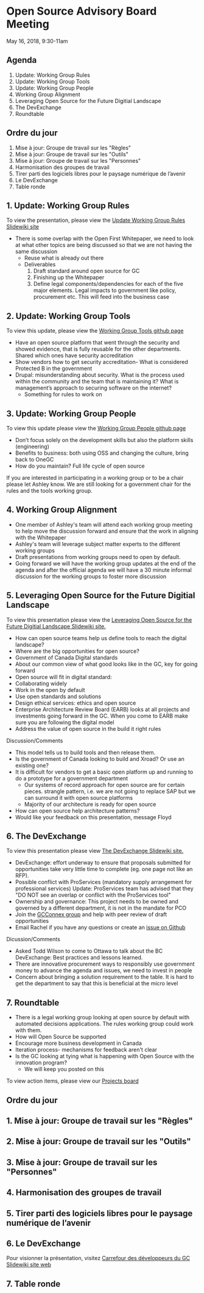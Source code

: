 # Open Source Advisory Board Meeting 
May 16, 2018, 9:30-11am

## Agenda 
1. Update: Working Group Rules 
2. Update: Working Group Tools
3. Update: Working Group People
4. Working Group Alignment
5. Leveraging Open Source for the Future Digitial Landscape
6. The DevExchange
7. Roundtable

## Ordre du jour
1. Mise à jour: Groupe de travail sur les "Règles"
2. Mise à jour: Groupe de travail sur les "Outils"
3. Mise à jour: Groupe de travail sur les "Personnes"
4. Harmonisation des groupes de travail
5. Tirer parti des logiciels libres pour le paysage numérique de l’avenir
6. Le DevExchange
7. Table ronde

## 1. Update: Working Group Rules 

To view the presentation, please view the [Update Working Group Rules Slidewiki site](http://slidewiki.aksw.org/deck/38-1)
* There is some overlap with the Open First Whitepaper, we need to look at what other topics are being discussed so that we are not having the same discussion 
  * Reuse what is already out there
  * Deliverables
    1. Draft standard around open source for GC
    2. Finishing up the Whitepaper
    3. Define legal components/dependencies for each of the five major elements. Legal impacts to government like policy, procurement etc. This will feed into the business case

## 2. Update: Working Group Tools
To view this update, please view the [Working Group Tools github page](https://github.com/canada-ca/OS-Advisory_Conseil-SO/blob/master/Working_Group_Tools/Tools.md)
* Have an open source platform that went through the security and showed evidence, that is fully reusable for the other departments. Shared which ones have security accreditation 
* Show vendors how to get security accreditation- What is considered Protected B in the government 
* Drupal: misunderstanding about security. What is the process used within the community and the team that is maintaining it?  What is management’s approach to securing software on the internet?
  * Something for rules to work on 

## 3. Update: Working Group People
To view this update please view the [Working Group People github page](https://github.com/canada-ca/OS-Advisory_Conseil-SO/blob/master/Working_Group_People/May%2014%202018%20WG%20Meeting)
* Don’t focus solely on the development skills but also the platform skills (engineering)
* Benefits to business: both using OSS and changing the culture, bring back to OneGC
* How do you maintain? Full life cycle of open source

If you are interested in participating in a working group or to be a chair please let Ashley know. We are still looking for a government chair for the rules and the tools working group. 

## 4. Working Group Alignment 
* One member of Ashley's team will attend each working group meeting to help move the discussion forward and ensure that the work in aligning with the Whitepaper
* Ashley's team will leverage subject matter experts to the different working groups
* Draft presentations from working groups need to open by default.
* Going forward we will have the working group updates at the end of the agenda and after the official agenda we will have a 30 minute informal discussion for the working groups to foster more discussion

## 5. Leveraging Open Source for the Future Digitial Landscape

To view this presentation please view the [Leveraging Open Source for the Future Digitial Landscape Slidewiki site.](http://slidewiki.aksw.org/deck/36)
* How can open source teams help us define tools to reach the digital landscape?
* Where are the big opportunities for open source?
*	Government of Canada Digital standards
  * About our common view of what good looks like in the GC, key for going forward
*	Open source will fit in digital standard:
  * Collaborating widely 
  * Work in the open by default 
  * Use open standards and solutions 
  * Design ethical services: ethics and open source
* Enterprise Architecture Review Board (EARB) looks at all projects and investments going forward in the GC. When you come to EARB make sure you are following the digital model 
* Address the value of open source in the build it right rules 

Discussion/Comments
* This model tells us to build tools and then release them. 
* Is the government of Canada looking to build and Xroad? Or use an existing one?
* It is difficult for vendors to get a basic open platform up and running to do a prototype for a government department 
  * Our systems of record approach for open source are for certain pieces. strangle pattern, i.e. we are not going to replace SAP but we can surround it with open source platforms 
  * Majority of our architecture is ready for open source 
* How can open source help architecture patterns?
* Would like your feedback on this presentation, message Floyd

## 6. The DevExchange
To view this presentation please view [The DevExchange Slidewiki site.](http://slidewiki.aksw.org/deck/37-1/slide/319-2/319-2:1/view)
* DevExchange: effort underway to ensure that proposals submitted for opportunities take very little time to complete (eg. one page not like an RFP).  
* Possible conflict with ProServices (mandatory supply arrangement for professional services)  Update: ProServices team has advised that they "DO NOT see an overlap or conflict with the ProServices tool"
* Ownership and governance: This project needs to be owned and governed by a different department, it is not in the mandate for PCO
* Join the [GCConnex group](https://gcconnex.gc.ca/groups/profile/33862740/government-of-canada-developers-exchange-user-group-groupe-dutilisateur-du-carrefour-des-developpeurs-du-gouvernement-du-canada?language=en) and help with peer review of draft opportunities 
* Email Rachel if you have any questions or create an [issue on Github](https://github.com/canada-ca/devex/issues)

Dicussion/Comments
* Asked Todd Wilson to come to Ottawa to talk about the BC DevExchange: Best practices and lessons learned.
* There are innovative procurement ways to responsibly use government money to advance the agenda and issues, we need to invest in people
* Concern about bringing a solution requirement to the table. It is hard to get the department to say that this is beneficial at the micro level 

## 7. Roundtable 
* There is a legal working group looking at open source by default with automated decisions applications. The rules working group could work with them. 
* How will Open Source be supported
* Encourage more business development in Canada
* Iteration process- mechanisms for feedback aren't clear
* Is the GC looking at tying what is happening with Open Source with the innovation program?
  * We will keep you posted on this 

To view action items, please view our [Projects board](https://github.com/canada-ca/OS-Advisory_Conseil-SO/projects/1)

## Ordre du jour

## 1. Mise à jour: Groupe de travail sur les "Règles"

## 2. Mise à jour: Groupe de travail sur les "Outils"

## 3. Mise à jour: Groupe de travail sur les "Personnes"

## 4. Harmonisation des groupes de travail

## 5. Tirer parti des logiciels libres pour le paysage numérique de l’avenir

## 6. Le DevExchange
Pour visionner la présentation, visitez [Carrefour des développeurs du GC Slidewiki site web](http://slidewiki.aksw.org/deck/39-1)

## 7. Table ronde

